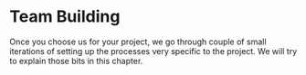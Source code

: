 # Team Building

Once you choose us for your project, we go through couple of small iterations of setting up the processes very specific to the project. We will try to explain those bits in this chapter.